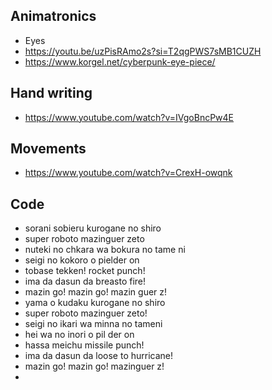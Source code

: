 ## Animatronics

* Eyes
* https://youtu.be/uzPisRAmo2s?si=T2qgPWS7sMB1CUZH
* https://www.korgel.net/cyberpunk-eye-piece/

## Hand writing

* https://www.youtube.com/watch?v=IVgoBncPw4E

## Movements

* https://www.youtube.com/watch?v=CrexH-owqnk

## Code

* sorani sobieru kurogane no shiro
* super roboto mazinguer zeto
* nuteki no chkara wa bokura no tame ni
* seigi no kokoro o pielder on
* tobase tekken! rocket punch!
* ima da dasun da breasto fire!
* mazin go! mazin go! mazin guer z!
* yama o kudaku kurogane no shiro
* super roboto mazinguer zeto!
* seigi no ikari wa minna no tameni
* hei wa no inori o pil der on
* hassa meichu missile punch!
* ima da dasun da loose to hurricane!
* mazin go! mazin go! mazinguer z!
* 
